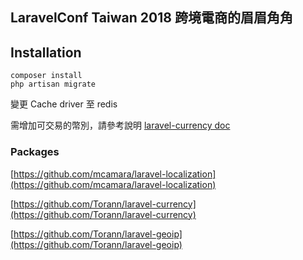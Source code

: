 ## LaravelConf Taiwan 2018 跨境電商的眉眉角角

## Installation

```
composer install
php artisan migrate
```

變更 Cache driver 至 redis

需增加可交易的幣別，請參考說明
[laravel-currency doc](http://lyften.com/projects/laravel-currency/doc/commands.html)

### Packages

[https://github.com/mcamara/laravel-localization](https://github.com/mcamara/laravel-localization)

[https://github.com/Torann/laravel-currency](https://github.com/Torann/laravel-currency)

[https://github.com/Torann/laravel-geoip](https://github.com/Torann/laravel-geoip)

